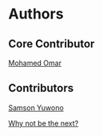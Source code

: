 # Authors

## Core Contributor

[Mohamed Omar](https://github.com/redomar)

## Contributors

[Samson Yuwono](https://github.com/samsonyuwono)

[Why not be the next?](CONTRIBUTING.md)
